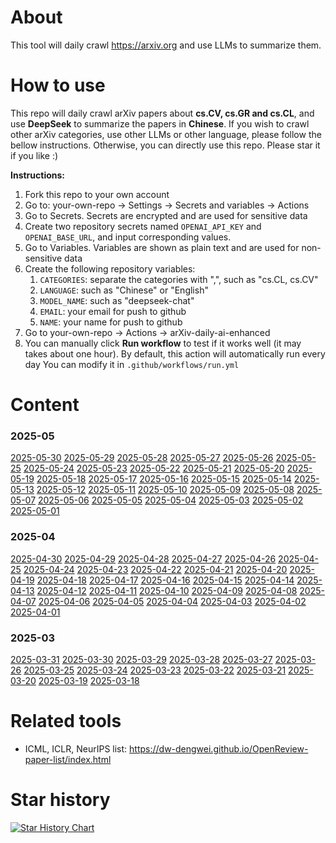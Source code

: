 # About
This tool will daily crawl https://arxiv.org and use LLMs to summarize them.

# How to use
This repo will daily crawl arXiv papers about **cs.CV, cs.GR and cs.CL**, and use **DeepSeek** to summarize the papers in **Chinese**.
If you wish to crawl other arXiv categories, use other LLMs or other language, please follow the bellow instructions.
Otherwise, you can directly use this repo. Please star it if you like :)

**Instructions:**
1. Fork this repo to your own account
2. Go to: your-own-repo -> Settings -> Secrets and variables -> Actions
3. Go to Secrets. Secrets are encrypted and are used for sensitive data
4. Create two repository secrets named `OPENAI_API_KEY` and `OPENAI_BASE_URL`, and input corresponding values.
5. Go to Variables. Variables are shown as plain text and are used for non-sensitive data
6. Create the following repository variables:
   1. `CATEGORIES`: separate the categories with ",", such as "cs.CL, cs.CV"
   2. `LANGUAGE`: such as "Chinese" or "English"
   3. `MODEL_NAME`: such as "deepseek-chat"
   4. `EMAIL`: your email for push to github
   5. `NAME`: your name for push to github
7. Go to your-own-repo -> Actions -> arXiv-daily-ai-enhanced
8. You can manually click **Run workflow** to test if it works well (it may takes about one hour). 
By default, this action will automatically run every day
You can modify it in `.github/workflows/run.yml`

# Content
### 2025-05
[2025-05-30](data/2025-05/2025-05-30.md)
[2025-05-29](data/2025-05/2025-05-29.md)
[2025-05-28](data/2025-05/2025-05-28.md)
[2025-05-27](data/2025-05/2025-05-27.md)
[2025-05-26](data/2025-05/2025-05-26.md)
[2025-05-25](data/2025-05/2025-05-25.md)
[2025-05-24](data/2025-05/2025-05-24.md)
[2025-05-23](data/2025-05/2025-05-23.md)
[2025-05-22](data/2025-05/2025-05-22.md)
[2025-05-21](data/2025-05/2025-05-21.md)
[2025-05-20](data/2025-05/2025-05-20.md)
[2025-05-19](data/2025-05/2025-05-19.md)
[2025-05-18](data/2025-05/2025-05-18.md)
[2025-05-17](data/2025-05/2025-05-17.md)
[2025-05-16](data/2025-05/2025-05-16.md)
[2025-05-15](data/2025-05/2025-05-15.md)
[2025-05-14](data/2025-05/2025-05-14.md)
[2025-05-13](data/2025-05/2025-05-13.md)
[2025-05-12](data/2025-05/2025-05-12.md)
[2025-05-11](data/2025-05/2025-05-11.md)
[2025-05-10](data/2025-05/2025-05-10.md)
[2025-05-09](data/2025-05/2025-05-09.md)
[2025-05-08](data/2025-05/2025-05-08.md)
[2025-05-07](data/2025-05/2025-05-07.md)
[2025-05-06](data/2025-05/2025-05-06.md)
[2025-05-05](data/2025-05/2025-05-05.md)
[2025-05-04](data/2025-05/2025-05-04.md)
[2025-05-03](data/2025-05/2025-05-03.md)
[2025-05-02](data/2025-05/2025-05-02.md)
[2025-05-01](data/2025-05/2025-05-01.md)

### 2025-04
[2025-04-30](data/2025-04/2025-04-30.md)
[2025-04-29](data/2025-04/2025-04-29.md)
[2025-04-28](data/2025-04/2025-04-28.md)
[2025-04-27](data/2025-04/2025-04-27.md)
[2025-04-26](data/2025-04/2025-04-26.md)
[2025-04-25](data/2025-04/2025-04-25.md)
[2025-04-24](data/2025-04/2025-04-24.md)
[2025-04-23](data/2025-04/2025-04-23.md)
[2025-04-22](data/2025-04/2025-04-22.md)
[2025-04-21](data/2025-04/2025-04-21.md)
[2025-04-20](data/2025-04/2025-04-20.md)
[2025-04-19](data/2025-04/2025-04-19.md)
[2025-04-18](data/2025-04/2025-04-18.md)
[2025-04-17](data/2025-04/2025-04-17.md)
[2025-04-16](data/2025-04/2025-04-16.md)
[2025-04-15](data/2025-04/2025-04-15.md)
[2025-04-14](data/2025-04/2025-04-14.md)
[2025-04-13](data/2025-04/2025-04-13.md)
[2025-04-12](data/2025-04/2025-04-12.md)
[2025-04-11](data/2025-04/2025-04-11.md)
[2025-04-10](data/2025-04/2025-04-10.md)
[2025-04-09](data/2025-04/2025-04-09.md)
[2025-04-08](data/2025-04/2025-04-08.md)
[2025-04-07](data/2025-04/2025-04-07.md)
[2025-04-06](data/2025-04/2025-04-06.md)
[2025-04-05](data/2025-04/2025-04-05.md)
[2025-04-04](data/2025-04/2025-04-04.md)
[2025-04-03](data/2025-04/2025-04-03.md)
[2025-04-02](data/2025-04/2025-04-02.md)
[2025-04-01](data/2025-04/2025-04-01.md)

### 2025-03
[2025-03-31](data/2025-03/2025-03-31.md)
[2025-03-30](data/2025-03/2025-03-30.md)
[2025-03-29](data/2025-03/2025-03-29.md)
[2025-03-28](data/2025-03/2025-03-28.md)
[2025-03-27](data/2025-03/2025-03-27.md)
[2025-03-26](data/2025-03/2025-03-26.md)
[2025-03-25](data/2025-03/2025-03-25.md)
[2025-03-24](data/2025-03/2025-03-24.md)
[2025-03-23](data/2025-03/2025-03-23.md)
[2025-03-22](data/2025-03/2025-03-22.md)
[2025-03-21](data/2025-03/2025-03-21.md)
[2025-03-20](data/2025-03/2025-03-20.md)
[2025-03-19](data/2025-03/2025-03-19.md)
[2025-03-18](data/2025-03/2025-03-18.md)

# Related tools
- ICML, ICLR, NeurIPS list: https://dw-dengwei.github.io/OpenReview-paper-list/index.html

# Star history

[![Star History Chart](https://api.star-history.com/svg?repos=dw-dengwei/daily-arXiv-ai-enhanced&type=Date)](https://www.star-history.com/#dw-dengwei/daily-arXiv-ai-enhanced&Date)
